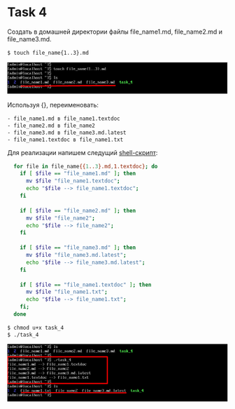 # Task 4
  
  Создать в домашней директории файлы file_name1.md, file_name2.md и file_name3.md. 
  
  ```
  $ touch file_name{1..3}.md
  ```
  
  ![Результат работы команды](/1/screenshots/task4_1.png)
  
  Используя {}, переименовать:
  
    - file_name1.md в file_name1.textdoc
    - file_name2.md в file_name2
    - file_name3.md в file_name3.md.latest
    - file_name1.textdoc в file_name1.txt
    
  Для реализации напишем следущий [shell-скрипт](/1/task_4):
  
  ```sh
    for file in file_name{{1..3}.md,1.textdoc}; do
      if [ $file == "file_name1.md" ]; then 
        mv $file "file_name1.textdoc";
        echo "$file --> file_name1.textdoc";
      fi

      if [ $file == "file_name2.md" ]; then
        mv $file "file_name2";
        echo "$file --> file_name2";
      fi

      if [ $file == "file_name3.md" ]; then
        mv $file "file_name3.md.latest";
        echo "$file --> file_name3.md.latest";
      fi

      if [ $file == "file_name1.textdoc" ]; then
        mv $file "file_name1.txt";
        echo "$file --> file_name1.txt";
      fi;
    done
  ```
  
  ```
  $ chmod u+x task_4
  $ ./task_4
  ```
  
  ![Результат работы команды](/1/screenshots/task4_2.png)
  
